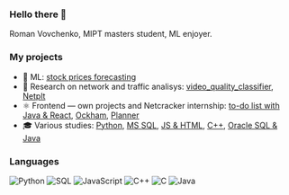 ### Hello there 👋

Roman Vovchenko, MIPT masters student, ML enjoyer.

### My projects

- 🤖 ML: [stock prices forecasting](https://github.com/r-vvch/DMLS_2022_stocks)
- 🔌 Research on network and traffic analisys: [video_quality_classifier](https://github.com/r-vvch/video_quality_classifier), [Netplt](https://github.com/r-vvch/Netplt)
- ⚛ Frontend — own projects and Netcracker internship: [to-do list with Java & React](https://github.com/r-vvch/Netcracker_app), [Ockham](https://github.com/r-vvch/Ockham), [Planner](https://github.com/r-vvch/Planner)
- 🎓 Various studies: [Python](https://github.com/r-vvch/Stepik_Python), [MS SQL](https://github.com/r-vvch/DB_course),  [JS & HTML](https://github.com/r-vvch/Coursera_Web), [C++](https://github.com/r-vvch/Coursera_Cpp), [Oracle SQL & Java](https://github.com/r-vvch/Netcracker_Java_SQL)

### Languages

![Python](https://img.shields.io/badge/-Python-4B8BBE?&logo=Python&logoColor=fff)
![SQL](https://img.shields.io/badge/-SQL-success)
![JavaScript](https://img.shields.io/badge/-JavaScript-f0db4f?&logo=JavaScript&logoColor=fff)
![C++](https://img.shields.io/badge/-C++-00599C?&logo=c%2b%2b)
![C](https://img.shields.io/badge/-C-888?&logo=C&logoColor=fff)
![Java](https://img.shields.io/badge/-Java-orange)


<!--
**r-vvch/r-vvch** is a ✨ _special_ ✨ repository because its `README.md` (this file) appears on your GitHub profile.

Here are some ideas to get you started:

- 🔭 I’m currently working on ...
- 🌱 I’m currently learning ...
- 👯 I’m looking to collaborate on ...
- 🤔 I’m looking for help with ...
- 💬 Ask me about ...
- 📫 How to reach me: ...
- 😄 Pronouns: ...
- ⚡ Fun fact: ...
-->

